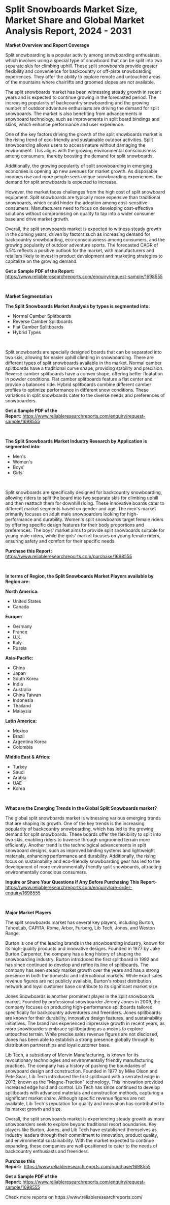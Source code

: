 <p><h1>Split Snowboards Market Size, Market Share and Global Market Analysis Report, 2024 - 2031</h1></p><p><strong>Market Overview and Report Coverage</strong></p>
<p><p>Split snowboarding is a popular activity among snowboarding enthusiasts, which involves using a special type of snowboard that can be split into two separate skis for climbing uphill. These split snowboards provide greater flexibility and convenience for backcountry or off-piste snowboarding experiences. They offer the ability to explore remote and untouched areas of the mountains where chairlifts and groomed slopes are not available.</p><p>The split snowboards market has been witnessing steady growth in recent years and is expected to continue growing in the forecasted period. The increasing popularity of backcountry snowboarding and the growing number of outdoor adventure enthusiasts are driving the demand for split snowboards. The market is also benefiting from advancements in snowboard technology, such as improvements in split board bindings and skins, which enhance performance and user experience.</p><p>One of the key factors driving the growth of the split snowboards market is the rising trend of eco-friendly and sustainable outdoor activities. Split snowboarding allows users to access nature without damaging the environment. This aligns with the growing environmental consciousness among consumers, thereby boosting the demand for split snowboards.</p><p>Additionally, the growing popularity of split snowboarding in emerging economies is opening up new avenues for market growth. As disposable incomes rise and more people seek unique snowboarding experiences, the demand for split snowboards is expected to increase.</p><p>However, the market faces challenges from the high cost of split snowboard equipment. Split snowboards are typically more expensive than traditional snowboards, which could hinder the adoption among cost-sensitive consumers. Manufacturers need to focus on developing cost-effective solutions without compromising on quality to tap into a wider consumer base and drive market growth.</p><p>Overall, the split snowboards market is expected to witness steady growth in the coming years, driven by factors such as increasing demand for backcountry snowboarding, eco-consciousness among consumers, and the growing popularity of outdoor adventure sports. The forecasted CAGR of 5.5% reflects a positive outlook for the market, with manufacturers and retailers likely to invest in product development and marketing strategies to capitalize on the growing demand.</p></p>
<p><strong>Get a Sample PDF of the Report:</strong> <a href="https://www.reliableresearchreports.com/enquiry/request-sample/1698555">https://www.reliableresearchreports.com/enquiry/request-sample/1698555</a></p>
<p>&nbsp;</p>
<p><strong>Market Segmentation</strong></p>
<p><strong>The Split Snowboards Market Analysis by types is segmented into:</strong></p>
<p><ul><li>Normal Camber Splitboards</li><li>Reverse Camber Splitboards</li><li>Flat Camber Splitboards</li><li>Hybrid Types</li></ul></p>
<p>&nbsp;</p>
<p><p>Split snowboards are specially designed boards that can be separated into two skis, allowing for easier uphill climbing in snowboarding. There are different types of split snowboards available in the market. Normal camber splitboards have a traditional curve shape, providing stability and precision. Reverse camber splitboards have a convex shape, offering better floatation in powder conditions. Flat camber splitboards feature a flat center and provide a balanced ride. Hybrid splitboards combine different camber profiles to optimize performance in different snow conditions. These variations in split snowboards cater to the diverse needs and preferences of snowboarders.</p></p>
<p><strong>Get a Sample PDF of the Report:</strong>&nbsp;<a href="https://www.reliableresearchreports.com/enquiry/request-sample/1698555">https://www.reliableresearchreports.com/enquiry/request-sample/1698555</a></p>
<p>&nbsp;</p>
<p><strong>The Split Snowboards Market Industry Research by Application is segmented into:</strong></p>
<p><ul><li>Men's</li><li>Women's</li><li>Boys'</li><li>Girls'</li></ul></p>
<p>&nbsp;</p>
<p><p>Split snowboards are specifically designed for backcountry snowboarding, allowing riders to split the board into two separate skis for climbing uphill and then reattach them for downhill riding. These innovative boards cater to different market segments based on gender and age. The men's market primarily focuses on adult male snowboarders looking for high-performance and durability. Women's split snowboards target female riders by offering specific design features for their body proportions and preferences. The boys' market aims to provide split snowboards suitable for young male riders, while the girls' market focuses on young female riders, ensuring safety and comfort for their specific needs.</p></p>
<p><strong>Purchase this Report:</strong>&nbsp; <a href="https://www.reliableresearchreports.com/purchase/1698555">https://www.reliableresearchreports.com/purchase/1698555</a></p>
<p>&nbsp;</p>
<p><strong>In terms of Region, the Split Snowboards Market Players available by Region are:</strong></p>
<p>
    <p> <strong> North America: </strong>
        <ul>
            <li>United States</li>
            <li>Canada</li>
        </ul>
        </p> 
    <p> <strong> Europe: </strong>
        <ul>
            <li>Germany</li>
            <li>France</li>
            <li>U.K.</li>
            <li>Italy</li>
            <li>Russia</li>
        </ul>
        </p> 
    <p> <strong> Asia-Pacific: </strong>
        <ul>
            <li>China</li>
            <li>Japan</li>
            <li>South Korea</li>
            <li>India</li>
            <li>Australia</li>
            <li>China Taiwan</li>
            <li>Indonesia</li>
            <li>Thailand</li>
            <li>Malaysia</li>
        </ul>
        </p> 
    <p> <strong> Latin America: </strong>
        <ul>
            <li>Mexico</li>
            <li>Brazil</li>
            <li>Argentina Korea</li>
            <li>Colombia</li>
        </ul>
        </p> 
    <p> <strong> Middle East & Africa: </strong>
        <ul>
            <li>Turkey</li>
            <li>Saudi</li>
            <li>Arabia</li>
            <li>UAE</li>
            <li>Korea</li>
        </ul>
    </p>
    </p>
<p>&nbsp;</p>
<p><strong>What are the Emerging Trends in the Global Split Snowboards market?</strong></p>
<p><p>The global split snowboards market is witnessing various emerging trends that are shaping its growth. One of the key trends is the increasing popularity of backcountry snowboarding, which has led to the growing demand for split snowboards. These boards offer the flexibility to split into two skis, enabling riders to traverse through ungroomed terrain more efficiently. Another trend is the technological advancements in split snowboard designs, such as improved binding systems and lightweight materials, enhancing performance and durability. Additionally, the rising focus on sustainability and eco-friendly snowboarding gear has led to the development of more environmentally friendly split snowboards, attracting environmentally conscious consumers.</p></p>
<p><strong>Inquire or Share Your Questions If Any Before Purchasing This Report</strong>- <a href="https://www.reliableresearchreports.com/enquiry/pre-order-enquiry/1698555">https://www.reliableresearchreports.com/enquiry/pre-order-enquiry/1698555</a></p>
<p>&nbsp;</p>
<p><strong>Major Market Players</strong></p>
<p><p>The split snowboards market has several key players, including Burton, TahoeLab, CAPITA, Rome, Arbor, Furberg, Lib Tech, Jones, and Weston Range. </p><p>Burton is one of the leading brands in the snowboarding industry, known for its high-quality products and innovative designs. Founded in 1977 by Jake Burton Carpenter, the company has a long history of shaping the snowboarding industry. Burton introduced the first splitboard in 1992 and has since continued to develop and refine its line of splitboards. The company has seen steady market growth over the years and has a strong presence in both the domestic and international markets. While exact sales revenue figures are not publicly available, Burton's robust distribution network and loyal customer base contribute to its significant market size.</p><p>Jones Snowboards is another prominent player in the split snowboards market. Founded by professional snowboarder Jeremy Jones in 2009, the company focuses on producing high-performance splitboards tailored specifically for backcountry adventurers and freeriders. Jones splitboards are known for their durability, innovative design features, and sustainability initiatives. The brand has experienced impressive growth in recent years, as more snowboarders embrace splitboarding as a means to explore untouched terrain. While precise sales revenue figures are not disclosed, Jones has been able to establish a strong presence globally through its distribution partnerships and loyal customer base.</p><p>Lib Tech, a subsidiary of Mervin Manufacturing, is known for its revolutionary technologies and environmentally friendly manufacturing practices. The company has a history of pushing the boundaries of snowboard design and construction. Founded in 1977 by Mike Olson and Pete Saari, Lib Tech introduced the first splitboard with a serrated edge in 2013, known as the "Magne-Traction" technology. This innovation provided increased edge hold and control. Lib Tech has since continued to develop splitboards with advanced materials and construction methods, capturing a significant market share. Although specific revenue figures are not available, Lib Tech's reputation for quality and innovation has contributed to its market growth and size.</p><p>Overall, the split snowboards market is experiencing steady growth as more snowboarders seek to explore beyond traditional resort boundaries. Key players like Burton, Jones, and Lib Tech have established themselves as industry leaders through their commitment to innovation, product quality, and environmental sustainability. With the market expected to continue expanding, these companies are well-positioned to cater to the needs of backcountry enthusiasts and freeriders.</p></p>
<p><strong>Purchase this Report:</strong>&nbsp;&nbsp;<a href="https://www.reliableresearchreports.com/purchase/1698555">https://www.reliableresearchreports.com/purchase/1698555</a></p>
<p></p>
<p><strong>Get a Sample PDF of the Report:</strong>&nbsp;<a href="https://www.reliableresearchreports.com/enquiry/request-sample/1698555">https://www.reliableresearchreports.com/enquiry/request-sample/1698555</a></p>
<p>Check more reports on https://www.reliableresearchreports.com/</p>